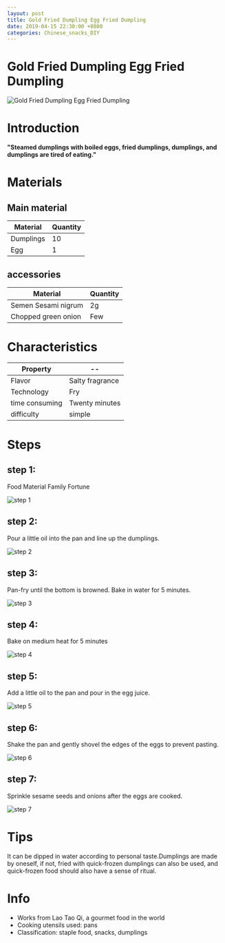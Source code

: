 ```yaml
---
layout: post
title: Gold Fried Dumpling Egg Fried Dumpling
date: 2019-04-15 22:30:00 +0800
categories: Chinese_snacks_DIY
---
```


# Gold Fried Dumpling Egg Fried Dumpling

![Gold Fried Dumpling Egg Fried Dumpling]({{site.baseurl}}/img/432615/432615.jpg)

# Introduction

**"Steamed dumplings with boiled eggs, fried dumplings, dumplings, and dumplings are tired of eating."**

# Materials


## Main material

Material|Quantity
--|--
Dumplings|10
Egg|1

## accessories

Material|Quantity
--|--
Semen Sesami nigrum|2g
Chopped green onion|Few

# Characteristics

Property|--
--|--
Flavor|Salty fragrance
Technology|Fry
time consuming|Twenty minutes
difficulty|simple

# Steps

## step 1:

Food Material Family Fortune

![step 1]({{site.baseurl}}/img/432615/1.jpg)

## step 2:

Pour a little oil into the pan and line up the dumplings.

![step 2]({{site.baseurl}}/img/432615/2.jpg)

## step 3:

Pan-fry until the bottom is browned. Bake in water for 5 minutes.

![step 3]({{site.baseurl}}/img/432615/3.jpg)

## step 4:

Bake on medium heat for 5 minutes

![step 4]({{site.baseurl}}/img/432615/4.jpg)

## step 5:

Add a little oil to the pan and pour in the egg juice.

![step 5]({{site.baseurl}}/img/432615/5.jpg)

## step 6:

Shake the pan and gently shovel the edges of the eggs to prevent pasting.

![step 6]({{site.baseurl}}/img/432615/6.jpg)

## step 7:

Sprinkle sesame seeds and onions after the eggs are cooked.

![step 7]({{site.baseurl}}/img/432615/7.jpg)

# Tips

It can be dipped in water according to personal taste.Dumplings are made by oneself, if not, fried with quick-frozen dumplings can also be used, and quick-frozen food should also have a sense of ritual.

# Info

- Works from Lao Tao Qi, a gourmet food in the world
- Cooking utensils used: pans
- Classification: staple food, snacks, dumplings